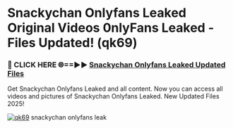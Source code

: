 # Snackychan Onlyfans Leaked Original Videos 0nlyFans Leaked - Files Updated! (qk69)

<h3>🔴 CLICK HERE 🌐==►► <a href="https://tinyurl.com/4seja8ks" rel="nofollow">Snackychan Onlyfans Leaked Updated Files</a></h3>

Get Snackychan Onlyfans Leaked and all content. Now you can access all videos and pictures of Snackychan Onlyfans Leaked. New Updated Files 2025!

[![qk69](https://i.imgur.com/EWjZXRe.gif)](https://tinyurl.com/4seja8ks)
snackychan onlyfans leak